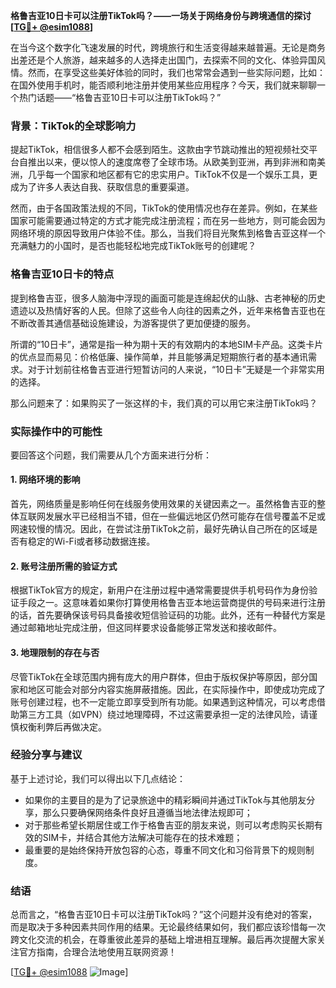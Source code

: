 **格鲁吉亚10日卡可以注册TikTok吗？——一场关于网络身份与跨境通信的探讨[[TG💪+ @esim1088](https://t.me/s/esim1088)]**

在当今这个数字化飞速发展的时代，跨境旅行和生活变得越来越普遍。无论是商务出差还是个人旅游，越来越多的人选择走出国门，去探索不同的文化、体验异国风情。然而，在享受这些美好体验的同时，我们也常常会遇到一些实际问题，比如：在国外使用手机时，能否顺利地注册并使用某些应用程序？今天，我们就来聊聊一个热门话题——“格鲁吉亚10日卡可以注册TikTok吗？”

### 背景：TikTok的全球影响力

提起TikTok，相信很多人都不会感到陌生。这款由字节跳动推出的短视频社交平台自推出以来，便以惊人的速度席卷了全球市场。从欧美到亚洲，再到非洲和南美洲，几乎每一个国家和地区都有它的忠实用户。TikTok不仅是一个娱乐工具，更成为了许多人表达自我、获取信息的重要渠道。

然而，由于各国政策法规的不同，TikTok的使用情况也存在差异。例如，在某些国家可能需要通过特定的方式才能完成注册流程；而在另一些地方，则可能会因为网络环境的原因导致用户体验不佳。那么，当我们将目光聚焦到格鲁吉亚这样一个充满魅力的小国时，是否也能轻松地完成TikTok账号的创建呢？

### 格鲁吉亚10日卡的特点

提到格鲁吉亚，很多人脑海中浮现的画面可能是连绵起伏的山脉、古老神秘的历史遗迹以及热情好客的人民。但除了这些令人向往的因素之外，近年来格鲁吉亚也在不断改善其通信基础设施建设，为游客提供了更加便捷的服务。

所谓的“10日卡”，通常是指一种为期十天的有效期内的本地SIM卡产品。这类卡片的优点显而易见：价格低廉、操作简单，并且能够满足短期旅行者的基本通讯需求。对于计划前往格鲁吉亚进行短暂访问的人来说，“10日卡”无疑是一个非常实用的选择。

那么问题来了：如果购买了一张这样的卡，我们真的可以用它来注册TikTok吗？

### 实际操作中的可能性

要回答这个问题，我们需要从几个方面来进行分析：

#### 1. 网络环境的影响
首先，网络质量是影响任何在线服务使用效果的关键因素之一。虽然格鲁吉亚的整体互联网发展水平已经相当不错，但在一些偏远地区仍然可能存在信号覆盖不足或网速较慢的情况。因此，在尝试注册TikTok之前，最好先确认自己所在的区域是否有稳定的Wi-Fi或者移动数据连接。

#### 2. 账号注册所需的验证方式
根据TikTok官方的规定，新用户在注册过程中通常需要提供手机号码作为身份验证手段之一。这意味着如果你打算使用格鲁吉亚本地运营商提供的号码来进行注册的话，首先要确保该号码具备接收短信验证码的功能。此外，还有一种替代方案是通过邮箱地址完成注册，但这同样要求设备能够正常发送和接收邮件。

#### 3. 地理限制的存在与否
尽管TikTok在全球范围内拥有庞大的用户群体，但由于版权保护等原因，部分国家和地区可能会对部分内容实施屏蔽措施。因此，在实际操作中，即使成功完成了账号创建过程，也不一定能立即享受到所有功能。如果遇到这种情况，可以考虑借助第三方工具（如VPN）绕过地理障碍，不过这需要承担一定的法律风险，请谨慎权衡利弊后再做决定。

### 经验分享与建议

基于上述讨论，我们可以得出以下几点结论：
- 如果你的主要目的是为了记录旅途中的精彩瞬间并通过TikTok与其他朋友分享，那么只要确保网络条件良好且遵循当地法律法规即可；
- 对于那些希望长期居住或工作于格鲁吉亚的朋友来说，则可以考虑购买长期有效的SIM卡，并结合其他方法解决可能存在的技术难题；
- 最重要的是始终保持开放包容的心态，尊重不同文化和习俗背景下的规则制度。

### 结语

总而言之，“格鲁吉亚10日卡可以注册TikTok吗？”这个问题并没有绝对的答案，而是取决于多种因素共同作用的结果。无论最终结果如何，我们都应该珍惜每一次跨文化交流的机会，在尊重彼此差异的基础上增进相互理解。最后再次提醒大家关注官方指南，合理合法地使用互联网资源！

[[TG💪+ @esim1088](https://t.me/s/esim1088) ![Image](https://i.postimg.cc/4NQfJmqS/Snipaste-2025-05-13-00-14-12.png)]